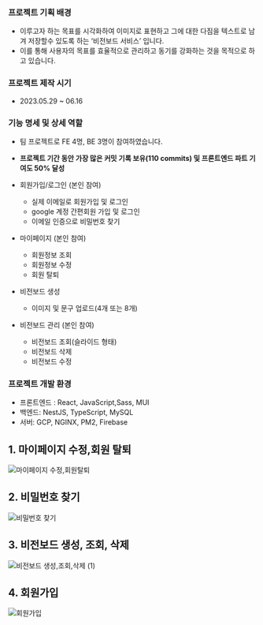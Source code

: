 ### **프로젝트 기획 배경**

- 이루고자 하는 목표를 시각화하여 이미지로 표현하고 그에 대한 다짐을 텍스트로 남겨 저장할수 있도록 하는 ‘비전보드 서비스’ 입니다.
- 이를 통해 사용자의 목표를 효율적으로 관리하고 동기를 강화하는 것을 목적으로 하고 있습니다.

### **프로젝트 제작 시기**

- 2023.05.29 ~ 06.16

### **기능 명세 및 상세 역할**

- 팀 프로젝트로 FE 4명, BE 3명이 참여하였습니다.
- **프로젝트 기간 동안 가장 많은 커밋 기록 보유(110 commits) 및 프론트엔드 파트 기여도 50% 달성**

- 회원가입/로그인 (본인 참여)

  - 실제 이메일로 회원가입 및 로그인
  - google 계정 간편회원 가입 및 로그인
  - 이메일 인증으로 비밀번호 찾기

- 마이페이지 (본인 참여)

  - 회원정보 조회
  - 회원정보 수정
  - 회원 탈퇴

- 비전보드 생성

  - 이미지 및 문구 업로드(4개 또는 8개)

- 비전보드 관리 (본인 참여)
  - 비전보드 조회(슬라이드 형태)
  - 비전보드 삭제
  - 비전보드 수정

### **프로젝트 개발 환경**

- 프론트엔드 : React, JavaScript,Sass, MUI
- 백엔드: NestJS, TypeScript, MySQL
- 서버: GCP, NGINX, PM2, Firebase

## 1. 마이페이지 수정,회원 탈퇴

![마이페이지 수정,회원탈퇴](https://github.com/hjkim1137/visionary-mirror/assets/127932075/269a3c74-167e-4d9a-8ce0-f25f25fa597e)

## 2. 비밀번호 찾기

![비밀번호 찾기](https://github.com/hjkim1137/visionary-mirror/assets/127932075/e559d10f-ef14-4c04-8d8e-f39efdc22b6e)

## 3. 비전보드 생성, 조회, 삭제

![비전보드 생성,조회,삭제 (1)](https://github.com/hjkim1137/visionary-mirror/assets/127932075/69e23a15-2575-4e48-ad46-1b279645d125)

## 4. 회원가입

![회원가입](https://github.com/hjkim1137/visionary-mirror/assets/127932075/870ea37f-0611-4aed-91ce-d26dcaf8482d)
